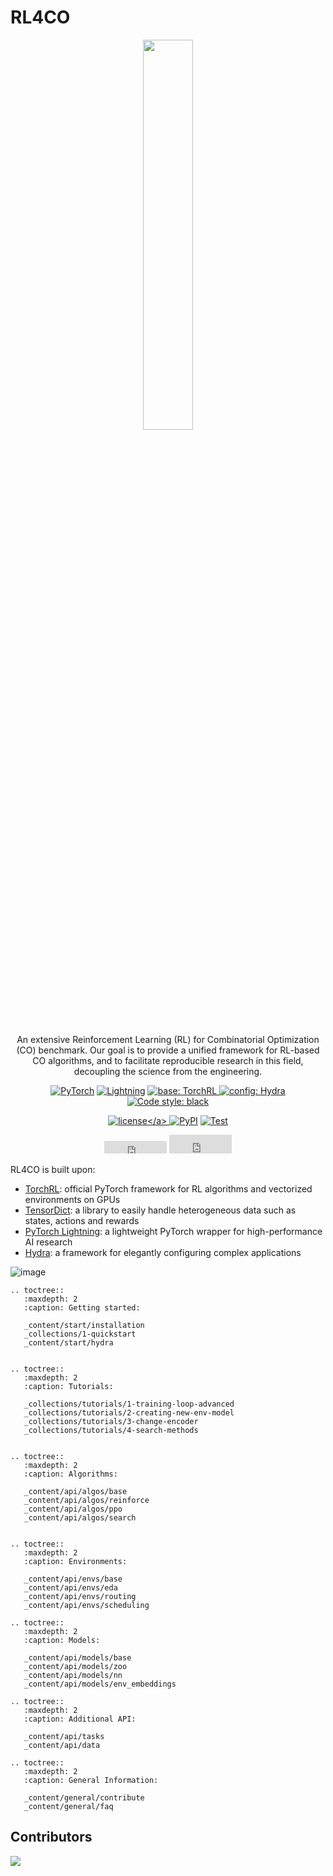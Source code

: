 # RL4CO

<div align="center">

<img src="https://github.com/ai4co/rl4co/assets/34462374/249462ea-b15d-4358-8a11-6508903dae58" style="width:40%">
</br></br>

An extensive Reinforcement Learning (RL) for Combinatorial Optimization (CO) benchmark. Our goal is to provide a unified framework for RL-based CO algorithms, and to facilitate reproducible research in this field, decoupling the science from the engineering.

<a href="https://pytorch.org/get-started/locally/"><img class="badge-tag" alt="PyTorch" src="https://img.shields.io/badge/PyTorch-ee4c2c?logo=pytorch&logoColor=white"></a>
<a href="https://pytorchlightning.ai/"><img alt="Lightning" src="https://img.shields.io/badge/-Lightning-792ee5?logo=pytorchlightning&logoColor=white"></a>
<a href="https://github.com/pytorch/rl"><img alt="base: TorchRL" src="https://img.shields.io/badge/base-TorchRL-red">
<a href="https://hydra.cc/"><img alt="config: Hydra" src="https://img.shields.io/badge/config-Hydra-89b8cd"></a> [![Code style: black](https://img.shields.io/badge/code%20style-black-000000.svg)](https://github.com/psf/black)

<a href="https://github.com/ai4co/rl4co/blob/main/LICENSE">![license](https://img.shields.io/badge/license-Apache%202.0-green.svg?)</a> [![PyPI](https://img.shields.io/pypi/v/rl4co?logo=pypi)](https://pypi.org/project/rl4co)
[![Test](https://github.com/ai4co/rl4co/actions/workflows/tests.yml/badge.svg)](https://github.com/ai4co/rl4co/actions/workflows/tests.yml)

<iframe src="https://ghbtns.com/github-btn.html?user=ai4co&repo=rl4co&type=star&count=true" frameborder="0" scrolling="0" width="100" height="20" title="GitHub"></iframe> <iframe src="https://ghbtns.com/github-btn.html?user=ai4co&repo=rl4co&type=fork&count=true" frameborder="0" scrolling="0" width="100" height="30" title="GitHub"></iframe>

</div>


RL4CO is built upon:
- [TorchRL](https://github.com/pytorch/rl): official PyTorch framework for RL algorithms and vectorized environments on GPUs
- [TensorDict](https://github.com/pytorch-labs/tensordict): a library to easily handle heterogeneous data such as states, actions and rewards
- [PyTorch Lightning](https://github.com/Lightning-AI/lightning): a lightweight PyTorch wrapper for high-performance AI research
- [Hydra](https://github.com/facebookresearch/hydra): a framework for elegantly configuring complex applications

<img class="full-img" alt="image" src="https://github.com/ai4co/rl4co/assets/34462374/4d9a670f-ab7c-4fc8-9135-82d17cb6d0ee">

   <!-- .. include:: _content/start/1-quickstart.ipynb -->
   <!-- .. include:: ../notebooks/1-quickstart.ipynb -->

```{eval-rst}
.. toctree::
   :maxdepth: 2
   :caption: Getting started:

   _content/start/installation
   _collections/1-quickstart
   _content/start/hydra


.. toctree::
   :maxdepth: 2
   :caption: Tutorials:

   _collections/tutorials/1-training-loop-advanced
   _collections/tutorials/2-creating-new-env-model
   _collections/tutorials/3-change-encoder
   _collections/tutorials/4-search-methods


.. toctree::
   :maxdepth: 2
   :caption: Algorithms:

   _content/api/algos/base
   _content/api/algos/reinforce
   _content/api/algos/ppo
   _content/api/algos/search


.. toctree::
   :maxdepth: 2
   :caption: Environments:

   _content/api/envs/base
   _content/api/envs/eda
   _content/api/envs/routing
   _content/api/envs/scheduling

.. toctree::
   :maxdepth: 2
   :caption: Models:

   _content/api/models/base
   _content/api/models/zoo
   _content/api/models/nn
   _content/api/models/env_embeddings

.. toctree::
   :maxdepth: 2
   :caption: Additional API:

   _content/api/tasks
   _content/api/data

.. toctree::
   :maxdepth: 2
   :caption: General Information:

   _content/general/contribute
   _content/general/faq
```


## Contributors
<a href="https://github.com/ai4co/rl4co/graphs/contributors">
  <img src="https://contrib.rocks/image?repo=ai4co/rl4co" />
</a>